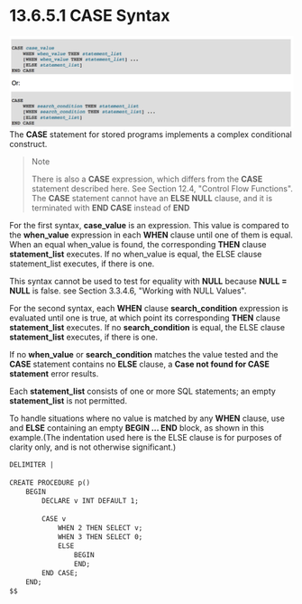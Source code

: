 # 13.6.5.1 CASE Syntax

![](/assets/1504945251200.png)The **CASE** statement for stored programs implements a complex conditional construct.

> Note
>
> There is also a **CASE** expression, which differs from the **CASE** statement described here. See Section 12.4, "Control Flow Functions". The **CASE** statement cannot have an **ELSE NULL** clause, and it is terminated with **END CASE** instead of **END**

For the first syntax, **case\_value** is an expression. This value is compared to the **when\_value** expression in each **WHEN** clause until one of them is equal. When an equal when\_value is found, the corresponding **THEN** clause **statement\_list** executes. If no when\_value is equal, the ELSE clause statement\_list executes, if there is one.

This syntax cannot be used to test for equality with **NULL** because **NULL = NULL** is false. see Section 3.3.4.6, "Working with NULL Values".

For the second syntax, each **WHEN** clause **search\_condition** expression is evaluated until one is true, at which point its corresponding **THEN** clause **statement\_list** executes. If no **search\_condition** is equal, the ELSE clause **statement\_list** executes, if there is one.

If no **when\_value** or **search\_condition** matches the value tested and the **CASE** statement contains no **ELSE** clause, a **Case not found for CASE statement** error results.

Each **statement\_list** consists of one or more SQL statements; an empty **statement\_list** is not permitted.

To handle situations where no value is matched by any **WHEN** clause, use and **ELSE** containing an empty **BEGIN ... END** block, as shown in this example.(The indentation used here is the ELSE clause is for purposes of clarity only, and is not otherwise significant.)



```
DELIMITER |

CREATE PROCEDURE p()
    BEGIN
        DECLARE v INT DEFAULT 1;
        
        CASE v
            WHEN 2 THEN SELECT v;
            WHEN 3 THEN SELECT 0;
            ELSE
                BEGIN
                END;
        END CASE;
    END;
$$   
```



